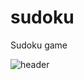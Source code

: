 # sudoku
Sudoku game


![header](https://user-images.githubusercontent.com/18336786/193263228-3270f893-4927-4e68-aeba-52f9a33bce4d.svg)

